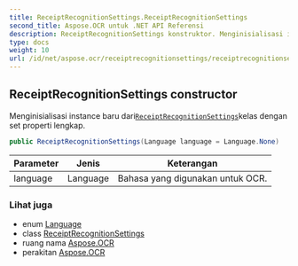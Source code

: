 ```yaml
---
title: ReceiptRecognitionSettings.ReceiptRecognitionSettings
second_title: Aspose.OCR untuk .NET API Referensi
description: ReceiptRecognitionSettings konstruktor. Menginisialisasi instance baru dariReceiptRecognitionSettingskelas dengan set properti lengkap.
type: docs
weight: 10
url: /id/net/aspose.ocr/receiptrecognitionsettings/receiptrecognitionsettings/
---
```

## ReceiptRecognitionSettings constructor

Menginisialisasi instance baru dari[`ReceiptRecognitionSettings`](../)kelas dengan set properti lengkap.

```csharp
public ReceiptRecognitionSettings(Language language = Language.None)
```

| Parameter | Jenis | Keterangan |
| --- | --- | --- |
| language | Language | Bahasa yang digunakan untuk OCR. |

### Lihat juga

* enum [Language](../../language/)
* class [ReceiptRecognitionSettings](../)
* ruang nama [Aspose.OCR](../../receiptrecognitionsettings/)
* perakitan [Aspose.OCR](../../../)


